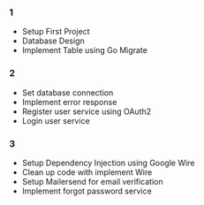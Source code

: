 ### 1

- Setup First Project
- Database Design
- Implement Table using Go Migrate

### 2

- Set database connection
- Implement error response
- Register user service using OAuth2
- Login user service

### 3

- Setup Dependency Injection using Google Wire
- Clean up code with implement Wire
- Setup Mailersend for email verification
- Implement forgot password service
